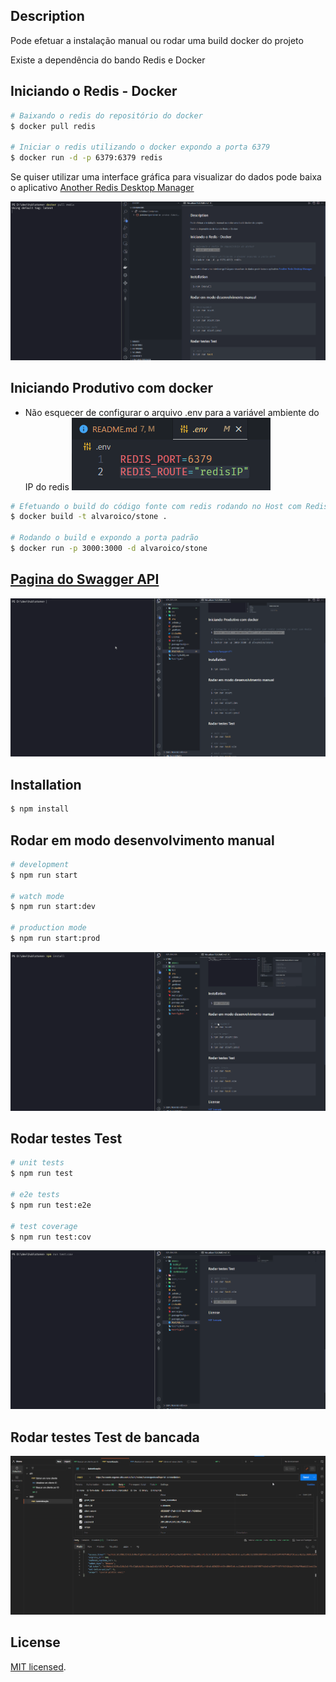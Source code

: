 ## Description

Pode efetuar a instalação manual ou rodar uma build docker do projeto

Existe a dependência do bando Redis e Docker

## Iniciando o Redis - Docker

```bash
# Baixando o redis do repositório do docker
$ docker pull redis

# Iniciar o redis utilizando o docker expondo a porta 6379
$ docker run -d -p 6379:6379 redis
```

Se quiser utilizar uma interface gráfica para visualizar do dados pode baixa o aplicativo <a href="https://github.com/qishibo/AnotherRedisDesktopManager">Another Redis Desktop Manager<a>

![Iniciando o Redis - Docker](anexos/redis-docker.gif)

## Iniciando Produtivo com docker

* Não esquecer de configurar o arquivo .env para a variável ambiente do IP do redis
![env](anexos/env.png)

```bash
# Efetuando o build do código fonte com redis rodando no Host com Redis
$ docker build -t alvaroico/stone .

# Rodando o build e expondo a porta padrão
$ docker run -p 3000:3000 -d alvaroico/stone
```

## <a href="http://localhost:3000/api">Pagina do Swagger API<a>

![Docker Build](anexos/Build.gif)

## Installation

```bash
$ npm install
```

## Rodar em modo desenvolvimento manual

```bash
# development
$ npm run start

# watch mode
$ npm run start:dev

# production mode
$ npm run start:prod
```

![StartManual](anexos/startManual.gif)

## Rodar testes Test

```bash
# unit tests
$ npm run test

# e2e tests
$ npm run test:e2e

# test coverage
$ npm run test:cov
```

![Teste](anexos/teste.gif)

## Rodar testes Test de bancada

![Teste](anexos/bancada.gif)

## License

[MIT licensed](LICENSE).
